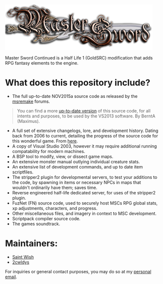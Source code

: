 ![Image Cover](https://github.com/2cwldys/MSC-Source/blob/main/images/logo.png)

Master Sword Continued is a Half Life 1 (GoldSRC) modification that adds RPG fantasy elements to the engine.

# What does this repository include?
- The full up-to-date NOV2015a source code as released by the [msremake](https://msremake.com/) forums.
> You can find a more [up-to-date version](https://github.com/BerntA/MasterSwordClassic) of this source code, for all intents and purposes, to be used by the VS2013 software. By BerntA (Maximus).
- A full set of extensive changelogs, lore, and development history. Dating back from 2006 to current, detailing the progress of the source code for this wonderful game. From [here](https://msremake.com/).
- A copy of Visual Studio 2003, however it may require additional running compatability for modern machines.
- A BSP tool to modify, view, or dissect game maps.
- An extensive monster manual outlying individual creature stats.
- An extensive list of development commands, and up to date item scriptfiles.
- The stripper2 plugin for developmental servers, to test your additions to the code, by spawning in items or necessary NPCs in maps that wouldn't ordinarily have them; saves time.
- Reverse engineered half-life dedicated server, for uses of the stripper2 plugin.
- FuzNet (FN) source code, used to securely host MSCs RPG global stats, xp adjustments, characters, and progress.
- Other miscellaneous files, and imagery in context to MSC development.
- Scriptpack compiler source code.
- The games soundtrack.

# Maintainers:
- [Saint Wish](https://github.com/SaintWish)
- [2cwldys](https://github.com/2cwldys)

For inquiries or general contact purposes, you may do so at my [personal email](sdpayne113@gmail.com).
